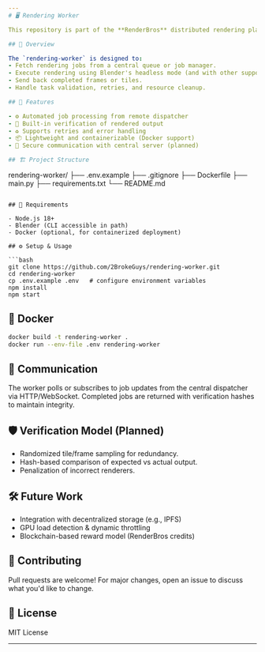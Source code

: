 ```yaml
---
# 🖥️ Rendering Worker

This repository is part of the **RenderBros** distributed rendering platform. The `rendering-worker` is a node application responsible for performing rendering tasks assigned by a central dispatcher in a decentralized rendering network.

## 🚀 Overview

The `rendering-worker` is designed to:
- Fetch rendering jobs from a central queue or job manager.
- Execute rendering using Blender's headless mode (and with other supported engines ini future).
- Send back completed frames or tiles.
- Handle task validation, retries, and resource cleanup.

## 🔧 Features

- ⚙️ Automated job processing from remote dispatcher
- 🧪 Built-in verification of rendered output
- ♻️ Supports retries and error handling
- 📦 Lightweight and containerizable (Docker support)
- 🔐 Secure communication with central server (planned)

## 🏗️ Project Structure

```
rendering-worker/
├── .env.example
├── .gitignore
├── Dockerfile
├── main.py
├── requirements.txt
└── README.md
```

## 🔌 Requirements

- Node.js 18+
- Blender (CLI accessible in path)
- Docker (optional, for containerized deployment)

## ⚙️ Setup & Usage

```bash
git clone https://github.com/2BrokeGuys/rendering-worker.git
cd rendering-worker
cp .env.example .env   # configure environment variables
npm install
npm start
```

## 🐳 Docker

```bash
docker build -t rendering-worker .
docker run --env-file .env rendering-worker
```

## 📡 Communication

The worker polls or subscribes to job updates from the central dispatcher via HTTP/WebSocket. Completed jobs are returned with verification hashes to maintain integrity.

## 🛡️ Verification Model (Planned)

- Randomized tile/frame sampling for redundancy.
- Hash-based comparison of expected vs actual output.
- Penalization of incorrect renderers.

## 🛠️ Future Work

- Integration with decentralized storage (e.g., IPFS)
- GPU load detection & dynamic throttling
- Blockchain-based reward model (RenderBros credits)

## 🤝 Contributing

Pull requests are welcome! For major changes, open an issue to discuss what you'd like to change.

## 📄 License

MIT License

---
```

